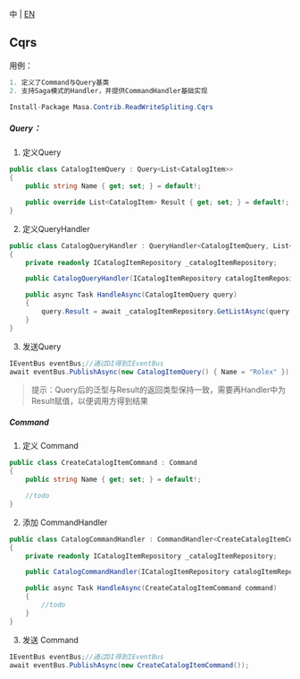 中 | [EN](README.md)

## Cqrs

用例：

```C#
1. 定义了Command与Query基类
2. 支持Saga模式的Handler，并提供CommandHandler基础实现
```

```C#
Install-Package Masa.Contrib.ReadWriteSpliting.Cqrs
```

##### Query：

1. 定义Query

```C#
public class CatalogItemQuery : Query<List<CatalogItem>>
{
    public string Name { get; set; } = default!;

    public override List<CatalogItem> Result { get; set; } = default!;
}
```

2. 定义QueryHandler

```C#
public class CatalogQueryHandler : QueryHandler<CatalogItemQuery, List<CatalogItem>>
{
    private readonly ICatalogItemRepository _catalogItemRepository;

    public CatalogQueryHandler(ICatalogItemRepository catalogItemRepository) => _catalogItemRepository = catalogItemRepository;

    public async Task HandleAsync(CatalogItemQuery query)
    {
        query.Result = await _catalogItemRepository.GetListAsync(query.Name);
    }
}
```

3. 发送Query

```c#
IEventBus eventBus;//通过DI得到IEventBus
await eventBus.PublishAsync(new CatalogItemQuery() { Name = "Rolex" });
```

> 提示：Query后的泛型与Result的返回类型保持一致，需要再Handler中为Result赋值，以便调用方得到结果

##### Command

1. 定义 Command

```c#
public class CreateCatalogItemCommand : Command
{
    public string Name { get; set; } = default!;

    //todo
}
```

2. 添加 CommandHandler

```c#
public class CatalogCommandHandler : CommandHandler<CreateCatalogItemCommand>
{
    private readonly ICatalogItemRepository _catalogItemRepository;

    public CatalogCommandHandler(ICatalogItemRepository catalogItemRepository) => _catalogItemRepository = catalogItemRepository;

    public async Task HandleAsync(CreateCatalogItemCommand command)
    {
        //todo
    }
}
```

3. 发送 Command

```C#
IEventBus eventBus;//通过DI得到IEventBus
await eventBus.PublishAsync(new CreateCatalogItemCommand());
```
